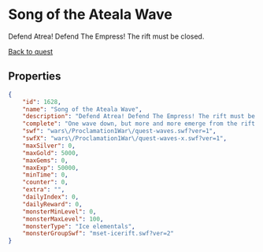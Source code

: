 # Song of the Ateala Wave

Defend Atrea! Defend The Empress! The rift must be closed.

[Back to quest](../quests.md)

## Properties

```json
{
    "id": 1628,
    "name": "Song of the Ateala Wave",
    "description": "Defend Atrea! Defend The Empress! The rift must be closed.",
    "complete": "One wave down, but more and more emerge from the rift.",
    "swf": "wars\/Proclamation1War\/quest-waves.swf?ver=1",
    "swfX": "wars\/Proclamation1War\/quest-waves-x.swf?ver=1",
    "maxSilver": 0,
    "maxGold": 5000,
    "maxGems": 0,
    "maxExp": 50000,
    "minTime": 0,
    "counter": 0,
    "extra": "",
    "dailyIndex": 0,
    "dailyReward": 0,
    "monsterMinLevel": 0,
    "monsterMaxLevel": 100,
    "monsterType": "Ice elementals",
    "monsterGroupSwf": "mset-icerift.swf?ver=2"
}
```

